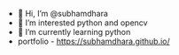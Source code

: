 - 👋 Hi, I’m @subhamdhara
- 👀 I’m interested python and opencv
- 🌱 I’m currently learning python
- portfolio - https://subhamdhara.github.io/

<!---
subhamdhara/subhamdhara is a ✨ special ✨ repository because its `README.md` (this file) appears on your GitHub profile.
You can click the Preview link to take a look at your changes.
--->
